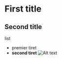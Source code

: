 # First title
## Second title
list
- premier tiret
- **second tiret**
![Alt text](https://www.francine.com/wp-content/uploads/2018/09/pate-a-crepes-4-3-2-1-sautez-211584757399-2.webp)

